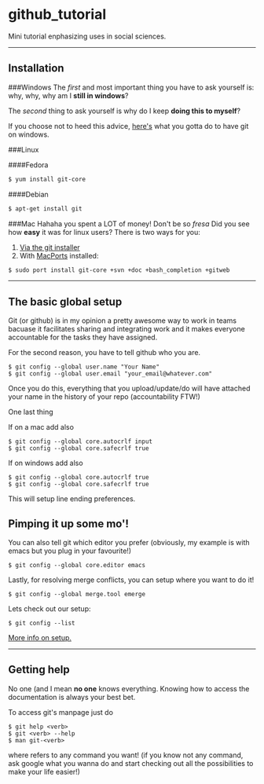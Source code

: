 github_tutorial
===============

Mini tutorial enphasizing uses in social sciences.

***

Installation
------------

###Windows
The *first* and most important thing you have to ask yourself is: why, why, why am I **still in windows**? 

The *second* thing to ask yourself is why do I keep **doing this to myself**?

If you choose not to heed this advice, [here's](http://msysgit.github.io/) what you gotta do to have git on windows.

###Linux

####Fedora 
```bash
$ yum install git-core
```

####Debian
```bash
$ apt-get install git
```

###Mac
Hahaha you spent a LOT of money! Don't be so *fresa*
Did you see how **easy** it was for linux users? There is two ways for you:

1. [Via the git installer](http://code.google.com/p/git-osx-installer)
2. With [MacPorts](http://www.macports.org) installed:

```bash
$ sudo port install git-core +svn +doc +bash_completion +gitweb
```
***
The basic global setup
----------------------

Git (or github) is in my opinion a pretty awesome way to work in teams bacuase it facilitates sharing and integrating work and it makes everyone accountable for the tasks they have assigned. 

For the second reason, you have to tell github who you are.

```git 
$ git config --global user.name "Your Name"
$ git config --global user.email "your_email@whatever.com"
```

Once you do this, everything that you upload/update/do will have attached your name in the history of your repo (accountability FTW!)

One last thing

If on a mac add also
```git
$ git config --global core.autocrlf input
$ git config --global core.safecrlf true
```
If on windows add also
```git
$ git config --global core.autocrlf true
$ git config --global core.safecrlf true
```
This will setup line ending preferences.

Pimping it up some mo'!
-----------------------
You can also tell git which editor you prefer (obviously, my example is with emacs but you plug in your favourite!)
```git
$ git config --global core.editor emacs
```
Lastly, for resolving merge conflicts, you can setup where you want to do it!
```git
$ git config --global merge.tool emerge
```

Lets check out our setup:
```git
$ git config --list
```

[More info on setup.](http://git-scm.com/book/en/Getting-Started-First-Time-Git-Setup)

***
Getting help
------------
No one (and I mean **no one** knows everything. Knowing how to access the documentation is always your best bet.

To access git's manpage just do
```git
$ git help <verb>
$ git <verb> --help
$ man git-<verb>
```
where <verb> refers to any command you want! (if you know not any command, ask google what you wanna do and start checking out all the possibilities to make your life easier!)







